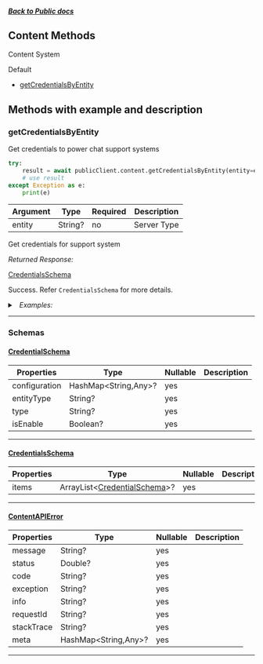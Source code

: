 



##### [Back to Public docs](./README.md)

## Content Methods
Content System

Default
* [getCredentialsByEntity](#getcredentialsbyentity)




## Methods with example and description



### getCredentialsByEntity
Get credentials to power chat support systems




```python
try:
    result = await publicClient.content.getCredentialsByEntity(entity=entity)
    # use result
except Exception as e:
    print(e)
```





| Argument  |  Type  | Required | Description |
| --------- | -----  | -------- | ----------- | 
| entity | String? | no | Server Type |  



Get credentials for support system

*Returned Response:*




[CredentialsSchema](#CredentialsSchema)

Success. Refer `CredentialsSchema` for more details.




<details>
<summary><i>&nbsp; Examples:</i></summary>


<details>
<summary><i>&nbsp; default</i></summary>

```json
{
  "value": {
    "entity_type": "partner",
    "type": "freshchat",
    "is_enable": true,
    "configuration": {
      "token": "a3e4gf20b-d11g-4512-n3zq-03b9aa7e1yxz",
      "siteId": "a3e8f20b-d97f-452f-bd72-03b9aa7e1bf0",
      "host": "https://wchat.freshchat.com"
    }
  }
}
```
</details>

</details>









---




### Schemas

 
 
 #### [CredentialSchema](#CredentialSchema)

 | Properties | Type | Nullable | Description |
 | ---------- | ---- | -------- | ----------- |
 | configuration | HashMap<String,Any>? |  yes  |  |
 | entityType | String? |  yes  |  |
 | type | String? |  yes  |  |
 | isEnable | Boolean? |  yes  |  |

---


 
 
 #### [CredentialsSchema](#CredentialsSchema)

 | Properties | Type | Nullable | Description |
 | ---------- | ---- | -------- | ----------- |
 | items | ArrayList<[CredentialSchema](#CredentialSchema)>? |  yes  |  |

---


 
 
 #### [ContentAPIError](#ContentAPIError)

 | Properties | Type | Nullable | Description |
 | ---------- | ---- | -------- | ----------- |
 | message | String? |  yes  |  |
 | status | Double? |  yes  |  |
 | code | String? |  yes  |  |
 | exception | String? |  yes  |  |
 | info | String? |  yes  |  |
 | requestId | String? |  yes  |  |
 | stackTrace | String? |  yes  |  |
 | meta | HashMap<String,Any>? |  yes  |  |

---




